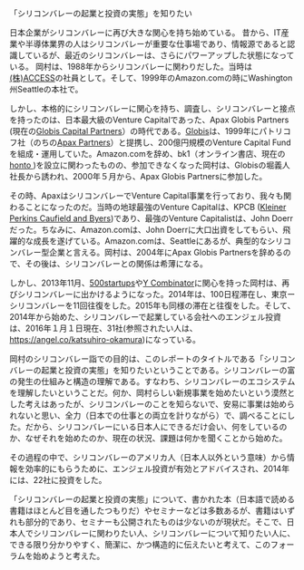 「シリコンバレーの起業と投資の実態」を知りたい

日本企業がシリコンバレーに再び大きな関心を持ち始めている。
昔から、IT産業や半導体業界の人はシリコンバレーが重要な仕事場であり、情報源であると認識しているが、最近のシリコンバレーは、さらにパワーアップした状態になっている。
岡村は、1988年からシリコンバレーに関わりだした。当時は[(株)ACCESS](http://jp.access-company.com)の社員として。そして、1999年のAmazon.comの時にWashington州Seattleの本社で。

しかし、本格的にシリコンバレーに関心を持ち、調査し、シリコンバレーと接点を持ったのは、日本最大級のVenture Capitalであった、Apax Globis Partners (現在の[Globis Capital Partners](http://www.globiscapital.co.jp)）の時代である。[Globis](http://www.globis.co.jp)は、1999年にパトリコフ社（のちの[Apax Partners](http://www.apax.com)）と提携し、200億円規模のVenture Capital Fundを組成・運用していた。Amazon.comを辞め、bk1（オンライン書店、現在の[honto ](http://honto.jp))を設立に関わったものの、参加できなくなった岡村は、Globisの堀義人社長から誘われ、2000年５月から、Apax Globis Partnersに参加した。

その時、ApaxはシリコンバレーでVenture Capital事業を行っており、我々も関わることになったのだ。当時の地球最強のVenture Capitalは、KPCB ([Kleiner Perkins Caufield and Byers](http://www.kpcb.com))であり、最強のVenture Capitalistは、John Doerrだった。ちなみに、Amazon.comは、John Doerrに大口出資をしてもらい、飛躍的な成長を遂げている。Amazon.comは、Seattleにあるが、典型的なシリコンバレー型企業と言える。岡村は、2004年にApax Globis Partnersを辞めるので、その後は、シリコンバレーとの関係は希薄になる。

しかし、2013年11月、[500startups](http://500.co)や[Y Combinator](https://www.ycombinator.com)に関心を持った岡村は、再びシリコンバレーに出かけるようになった。2014年は、100日程滞在し、東京ーシリコンバレーを11回往復をした。2015年も同様の滞在と往復をした。そして、2014年から始めた、シリコンバレーで起業している会社へのエンジェル投資は、2016年１月１日現在、31社(参照されたい人は、https://angel.co/katsuhiro-okamura)になっている。

岡村のシリコンバレー詣での目的は、このレポートのタイトルである「シリコンバレーの起業と投資の実態」を知りたいということである。シリコンバレーの富の発生の仕組みと構造の理解である。すなわち、シリコンバレーのエコシステムを理解したいということだ。何か、岡村らしい新規事業を始めたいという漠然とした考えはあったが、シリコンバレーのことを知らないで、安易に事業は始められないと思い、全力（日本での仕事との両立を計りながら）で、調べることにした。だから、シリコンバレーにいる日本人にできるだけ会い、何をしているのか、なぜそれを始めたのか、現在の状況、課題は何かを聞くことから始めた。

その過程の中で、シリコンバレーのアメリカ人（日本人以外という意味）から情報を効率的にもらうために、エンジェル投資が有効とアドバイスされ、2014年には、22社に投資をした。

「シリコンバレーの起業と投資の実態」について、書かれた本（日本語で読める書籍はほとんど目を通したつもりだ）やセミナーなどは多数あるが、書籍はいずれも部分的であり、セミナーも公開されたものは少ないのが現状だ。そこで、日本人でシリコンバレーに関わりたい人、シリコンバレーについて知りたい人に、できる限り分かりやすく、簡潔に、かつ構造的に伝えたいと考えて、このフォーラムを始めようと考えた。
